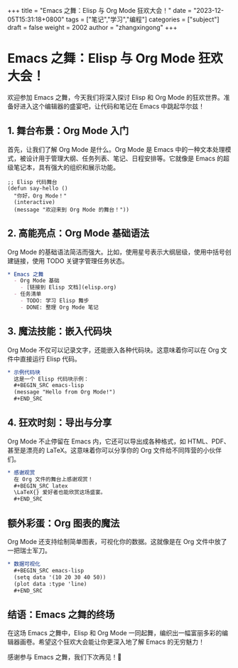 +++
title = "Emacs 之舞：Elisp 与 Org Mode 狂欢大会！"
date = "2023-12-05T15:31:18+0800"
tags = ["笔记","学习","编程"]
categories = ["subject"]
draft = false
weight = 2002
author = "zhangxingong"
+++

# Emacs 之舞：Elisp 与 Org Mode 狂欢大会！

欢迎参加 Emacs 之舞，今天我们将深入探讨 Elisp 和 Org Mode 的狂欢世界。准备好进入这个编辑器的盛宴吧，让代码和笔记在 Emacs 中跳起华尔兹！

## 1. 舞台布景：Org Mode 入门

首先，让我们了解 Org Mode 是什么。Org Mode 是 Emacs 中的一种文本处理模式，被设计用于管理大纲、任务列表、笔记、日程安排等。它就像是 Emacs 的超级笔记本，具有强大的组织和展示功能。

```emacs-lisp
;; Elisp 代码舞台
(defun say-hello ()
  "你好，Org Mode！"
  (interactive)
  (message "欢迎来到 Org Mode 的舞台！"))
```

## 2. 高能亮点：Org Mode 基础语法

Org Mode 的基础语法简洁而强大。比如，使用星号表示大纲层级，使用中括号创建链接，使用 TODO 关键字管理任务状态。

```org
* Emacs 之舞
  - Org Mode 基础
    - [链接到 Elisp 文档](elisp.org)
  - 任务清单
    - TODO: 学习 Elisp 舞步
    - DONE: 整理 Org Mode 笔记
```

## 3. 魔法技能：嵌入代码块

Org Mode 不仅可以记录文字，还能嵌入各种代码块。这意味着你可以在 Org 文件中直接运行 Elisp 代码。

```org
* 示例代码块
  这是一个 Elisp 代码块示例：
  #+BEGIN_SRC emacs-lisp
  (message "Hello from Org Mode!")
  #+END_SRC
```

## 4. 狂欢时刻：导出与分享

Org Mode 不止停留在 Emacs 内，它还可以导出成各种格式，如 HTML、PDF、甚至是漂亮的 LaTeX。这意味着你可以分享你的 Org 文件给不同阵营的小伙伴们。

```org
* 感谢观赏
  在 Org 文件的舞台上感谢观赏！
  #+BEGIN_SRC latex
  \LaTeX{} 爱好者也能欣赏这场盛宴。
  #+END_SRC
```

## 额外彩蛋：Org 图表的魔法

Org Mode 还支持绘制简单图表，可视化你的数据。这就像是在 Org 文件中放了一把瑞士军刀。

```org
* 数据可视化
  #+BEGIN_SRC emacs-lisp
  (setq data '(10 20 30 40 50))
  (plot data :type 'line)
  #+END_SRC
```

## 结语：Emacs 之舞的终场

在这场 Emacs 之舞中，Elisp 和 Org Mode 一同起舞，编织出一幅富丽多彩的编辑器画卷。希望这个狂欢大会能让你更深入地了解 Emacs 的无穷魅力！

感谢参与 Emacs 之舞，我们下次再见！🎉
